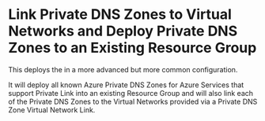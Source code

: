 # Link Private DNS Zones to Virtual Networks and Deploy Private DNS Zones to an Existing Resource Group

This deploys the in a more advanced but more common configuration.

It will deploy all known Azure Private DNS Zones for Azure Services that support Private Link into an existing Resource Group and will also link each of the Private DNS Zones to the Virtual Networks provided via a Private DNS Zone Virtual Network Link.
